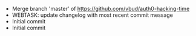 - Merge branch 'master' of https://github.com/vbud/auth0-hacking-time
- WEBTASK: update changelog with most recent commit message
- Initial commit
- Initial commit
